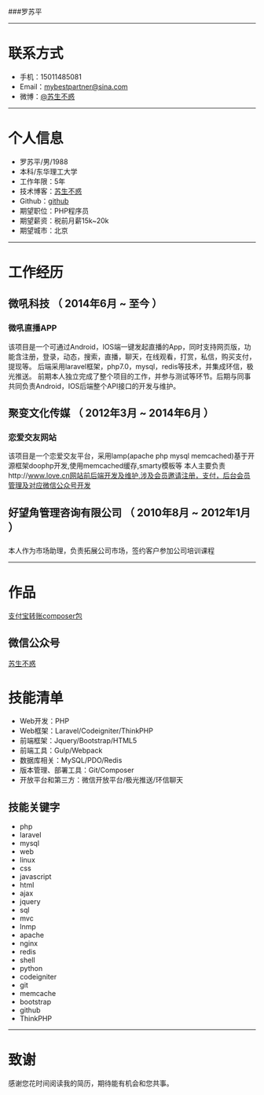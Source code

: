 ###罗苏平

---


# 联系方式

- 手机：15011485081
- Email：mybestpartner@sina.com
- 微博：[@苏生不惑](http://weibo.com/u/2717930601)

---

# 个人信息

 - 罗苏平/男/1988
 - 本科/东华理工大学 
 - 工作年限：5年
 - 技术博客：[苏生不惑](https://segmentfault.com/u/susheng/articles)
 - Github：[github](http://github.com/lovecn)
 - 期望职位：PHP程序员
 - 期望薪资：税前月薪15k~20k
 - 期望城市：北京

---

# 工作经历


## 微吼科技 （ 2014年6月 ~ 至今 ）

### 微吼直播APP
该项目是一个可通过Android，IOS端一键发起直播的App，同时支持网页版，功能含注册，登录，动态，搜索，直播，聊天，在线观看，打赏，私信，购买支付，提现等。
后端采用laravel框架，php7.0，mysql，redis等技术，并集成环信，极光推送。
前期本人独立完成了整个项目的工作，并参与测试等环节。后期与同事共同负责Android，IOS后端整个API接口的开发与维护。


 
## 聚变文化传媒 （ 2012年3月 ~ 2014年6月 ）

### 恋爱交友网站
该项目是一个恋爱交友平台，采用lamp(apache php mysql memcached)基于开源框架doophp开发,使用memcached缓存,smarty模板等
本人主要负责http://www.love.cn网站前后端开发及维护,涉及会员邀请注册，支付，后台会员管理及对应微信公众号开发

## 好望角管理咨询有限公司 （ 2010年8月 ~ 2012年1月 ）

### 
本人作为市场助理，负责拓展公司市场，签约客户参加公司培训课程


---

# 作品
[支付宝转账composer包](https://github.com/lovecn/alipaybatchphp)

## 微信公众号
[苏生不惑](http://mp.weixin.qq.com/profile?src=3&timestamp=1488511512&ver=1&signature=jbHo55gMUw**Zg2iOHrEwqtVIxzlQmFOJDYpmjzA7hFqWQLR22ALhkftiMzt**YrV47UaAmvyZUfJc-DAubZ5A==)
# 技能清单


- Web开发：PHP
- Web框架：Laravel/Codeigniter/ThinkPHP
- 前端框架：Jquery/Bootstrap/HTML5
- 前端工具：Gulp/Webpack
- 数据库相关：MySQL/PDO/Redis
- 版本管理、部署工具：Git/Composer
- 开放平台和第三方：微信开放平台/极光推送/环信聊天

## 技能关键字


- php
- laravel
- mysql
- web
- linux
- css
- javascript
- html
- ajax
- jquery
- sql
- mvc
- lnmp
- apache
- nginx
- redis
- shell
- python
- codeigniter
- git
- memcache
- bootstrap
- github
- ThinkPHP


---

# 致谢
感谢您花时间阅读我的简历，期待能有机会和您共事。
